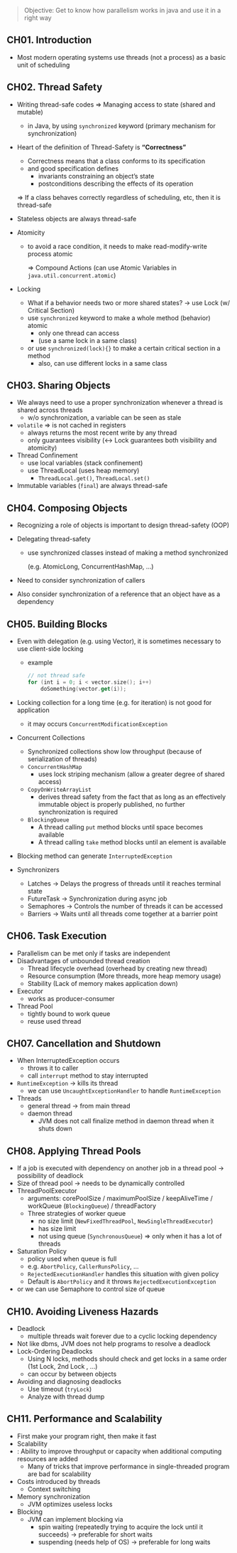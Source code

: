 > Objective: Get to know how parallelism works in java and use it in a right way
> 

## CH01. Introduction

- Most modern operating systems use threads (not a process) as a basic unit of scheduling

## CH02. Thread Safety

- Writing thread-safe codes ⇒ Managing access to state (shared and mutable)
    - in Java, by using `synchronized` keyword (primary mechanism for synchronization)
- Heart of the definition of Thread-Safety is **“Correctness”**
    - Correctness means that a class conforms to its specification
    - and good specification defines
        - invariants constraining an object’s state
        - postconditions describing the effects of its operation
    
    ⇒ If a class behaves correctly regardless of scheduling, etc, then it is thread-safe
    
- Stateless objects are always thread-safe
- Atomicity
    - to avoid a race condition, it needs to make read-modify-write process atomic
        
        ⇒ Compound Actions (can use Atomic Variables in `java.util.concurrent.atomic`)
        
- Locking
    - What if a behavior needs two or more shared states? → use Lock (w/ Critical Section)
    - use `synchronized` keyword to make a whole method (behavior) atomic
        - only one thread can access
        - (use a same lock in a same class)
    - or use `synchronized(lock){}` to make a certain critical section in a method
        - also, can use different locks in a same class

## CH03. Sharing Objects

- We always need to use a proper synchronization whenever a thread is shared across threads
    - w/o synchronization, a variable can be seen as stale
- `volatile` ⇒ is not cached in registers
    - always returns the most recent write by any thread
    - only guarantees visibility (↔ Lock guarantees both visibility and atomicity)
- Thread Confinement
    - use local variables (stack confinement)
    - use ThreadLocal (uses heap memory)
        - `ThreadLocal.get()`, `ThreadLocal.set()`
- Immutable variables (`final`) are always thread-safe

## CH04. Composing Objects

- Recognizing a role of objects is important to design thread-safety (OOP)
- Delegating thread-safety
    - use synchronized classes instead of making a method synchronized
        
        (e.g. AtomicLong, ConcurrentHashMap, …)
        
- Need to consider synchronization of callers
- Also consider synchronization of a reference that an object have as a dependency

## CH05. Building Blocks

- Even with delegation (e.g. using Vector), it is sometimes necessary to use client-side locking
    - example
        
        ```kotlin
        // not thread safe
        for (int i = 0; i < vector.size(); i++)
        	doSomething(vector.get(i));
        ```
        
- Locking collection for a long time (e.g. for iteration) is not good for application
    - it may occurs `ConcurrentModificationException`
- Concurrent Collections
    - Synchronized collections show low throughput (because of serialization of threads)
    - `ConcurrentHashMap`
        - uses lock striping mechanism (allow a greater degree of shared access)
    - `CopyOnWriteArrayList`
        - derives thread safety from the fact that as long as an effectively immutable object is properly published, no further synchronization is required
    - `BlockingQueue`
        - A thread calling `put` method blocks until space becomes available
        - A thread calling `take` method blocks until an element is available
- Blocking method can generate `InterruptedException`
- Synchronizers
    - Latches → Delays the progress of threads until it reaches terminal state
    - FutureTask → Synchronization during async job
    - Semaphores → Controls the number of threads it can be accessed
    - Barriers → Waits until all threads come together at a barrier point

## CH06. Task Execution

- Parallelism can be met only if tasks are independent
- Disadvantages of unbounded thread creation
    - Thread lifecycle overhead (overhead by creating new thread)
    - Resource consumption (More threads, more heap memory usage)
    - Stability (Lack of memory makes application down)
- Executor
    - works as producer-consumer
- Thread Pool
    - tightly bound to work queue
    - reuse used thread

## CH07. Cancellation and Shutdown

- When InterruptedException occurs
    - throws it to caller
    - call `interrupt` method to stay interrupted
- `RuntimeException` → kills its thread
    - we can use `UncaughtExceptionHandler` to handle `RuntimeException`
- Threads
    - general thread → from main thread
    - daemon thread
        - JVM does not call finalize method in daemon thread when it shuts down

## CH08. Applying Thread Pools

- If a job is executed with dependency on another job in a thread pool → possibility of deadlock
- Size of thread pool → needs to be dynamically controlled
- ThreadPoolExecutor
    - arguments: corePoolSize / maximumPoolSize / keepAliveTime / workQueue (`BlockingQueue`) / threadFactory
    - Three strategies of worker queue
        - no size limit (`NewFixedThreadPool`, `NewSingleThreadExecutor`)
        - has size limit
        - not using queue (`SynchronousQueue`) ⇒ only when it has a lot of threads
- Saturation Policy
    - policy used when queue is full
    - e.g. `AbortPolicy`, `CallerRunsPolicy`, …
    - `RejectedExecutionHandler` handles this situation with given policy
    - Default is `AbortPolicy` and it throws `RejectedExecutionException`
- or we can use Semaphore to control size of queue

## CH10. Avoiding Liveness Hazards

- Deadlock
    - multiple threads wait forever due to a cyclic locking dependency
- Not like dbms, JVM does not help programs to resolve a deadlock
- Lock-Ordering Deadlocks
    - Using N locks, methods should check and get locks in a same order
    (1st Lock, 2nd Lock , …)
    - can occur by between objects
- Avoiding and diagnosing deadlocks
    - Use timeout (`tryLock`)
    - Analyze with thread dump

## CH11. Performance and Scalability

- First make your program right, then make it fast
- Scalability
- : Ability to improve throughput or capacity when additional computing resources are added
    - Many of tricks that improve performance in single-threaded program are bad for scalability
- Costs introduced by threads
    - Context switching
- Memory synchronization
    - JVM optimizes useless locks
- Blocking
    - JVM can implement blocking via
        - spin waiting (repeatedly trying to acquire the lock until it succeeds)
        → preferable for short waits
        - suspending (needs help of OS) → preferable for long waits